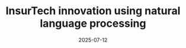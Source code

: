 ---
title: "InsurTech innovation using natural language processing"
collection: publications
category: manuscripts
permalink: /publication/working-2
date: 2025-07-12
venue: 'arXiv'
paperurl: 'https://arxiv.org/abs/2507.21112'
citation: 'Dong, P., Quan, Z. InsurTech innovation using natural language processing.'
---